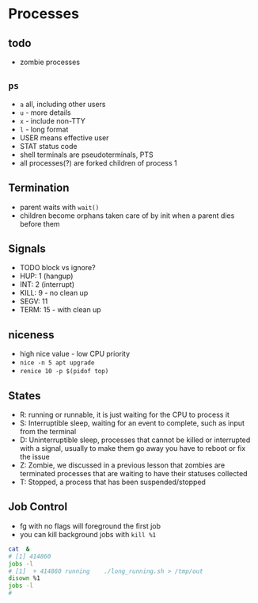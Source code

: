 # Processes

## todo

* zombie processes

## `ps`

* `a` all, including other users
* `u` - more details
* `x` - include non-TTY
* `l` - long format
* USER means effective user
* STAT status code
* shell terminals are pseudoterminals, PTS
* all processes(?) are forked children of process 1

## Termination

* parent waits with `wait()`
* children become orphans taken care of by init when a parent dies before them

## Signals

* TODO block vs ignore?
* HUP: 1 (hangup)
* INT: 2 (interrupt)
* KILL: 9 - no clean up
* SEGV: 11
* TERM: 15 - with clean up

## niceness

* high nice value - low CPU priority
* `nice -n 5 apt upgrade`
* `renice 10 -p $(pidof top)`

## States

* R: running or runnable, it is just waiting for the CPU to process it
* S: Interruptible sleep, waiting for an event to complete, such as input from
the terminal
* D: Uninterruptible sleep, processes that cannot be killed or interrupted with
a signal, usually to make them go away you have to reboot or fix the issue
* Z: Zombie, we discussed in a previous lesson that zombies are terminated
processes that are waiting to have their statuses collected
* T: Stopped, a process that has been suspended/stopped

## Job Control

* fg with no flags will foreground the first job
* you can kill background jobs with `kill %1`

```bash
cat  &
# [1] 414860
jobs -l
# [1]  + 414860 running    ./long_running.sh > /tmp/out
disown %1
jobs -l
#
```
